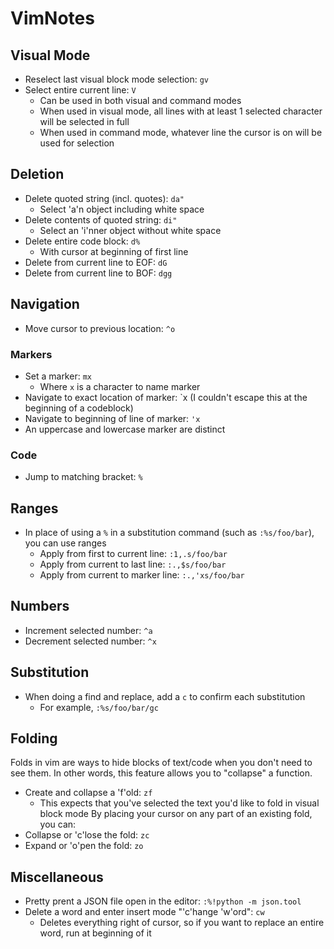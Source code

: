 # VimNotes
## Visual Mode
- Reselect last visual block mode selection: `gv`
- Select entire current line: `V`
  - Can be used in both visual and command modes
  - When used in visual mode, all lines with at least 1 selected character will be selected in full
  - When used in command mode, whatever line the cursor is on will be used for selection

## Deletion
- Delete quoted string (incl. quotes): `da"`
  - Select 'a'n object including white space
- Delete contents of quoted string: `di"`
  - Select an 'i'nner object without white space
- Delete entire code block: `d%`
  - With cursor at beginning of first line
- Delete from current line to EOF: `dG`
- Delete from current line to BOF: `dgg`

## Navigation
- Move cursor to previous location: `^o`

### Markers
- Set a marker: `mx`
  - Where `x` is a character to name marker
- Navigate to exact location of marker: \`x (I couldn't escape this at the beginning of a codeblock)
- Navigate to beginning of line of marker: `'x`
- An uppercase and lowercase marker are distinct

### Code
- Jump to matching bracket: `%`

## Ranges
- In place of using a `%` in a substitution command (such as `:%s/foo/bar`), you can use ranges
  - Apply from first to current line: `:1,.s/foo/bar`
  - Apply from current to last line: `:.,$s/foo/bar`
  - Apply from current to marker line: `:.,'xs/foo/bar`

## Numbers
- Increment selected number: `^a`
- Decrement selected number: `^x`

## Substitution
- When doing a find and replace, add a `c` to confirm each substitution
  - For example, `:%s/foo/bar/gc`

## Folding
Folds in vim are ways to hide blocks of text/code when you don't need to see them.
In other words, this feature allows you to "collapse" a function.
- Create and collapse a 'f'old: `zf`
  - This expects that you've selected the text you'd like to fold in visual block mode
By placing your cursor on any part of an existing fold, you can:
- Collapse or 'c'lose the fold: `zc`
- Expand or 'o'pen the fold: `zo`

## Miscellaneous
- Pretty prent a JSON file open in the editor: `:%!python -m json.tool`
- Delete a word and enter insert mode "'c'hange 'w'ord": `cw`
  - Deletes everything right of cursor, so if you want to replace an entire word, run at beginning of it
